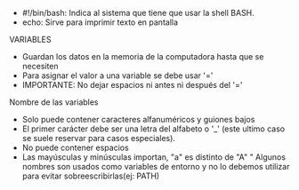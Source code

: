 - #!/bin/bash: Indica al sistema que tiene que usar la shell BASH.
- echo: Sirve para imprimir texto en pantalla

VARIABLES
- Guardan los datos en la memoria de la computadora hasta que se necesiten
- Para asignar el valor a una variable se debe usar '='
- IMPORTANTE: No dejar espacios ni antes ni después del '='

Nombre de las variables
- Solo puede contener caracteres alfanuméricos y guiones bajos
- El primer carácter debe ser una letra del alfabeto o '_' (este ultimo caso se suele reservar para casos especiales).
- No puede contener espacios
- Las mayúsculas y minúsculas importan, "a" es distinto de "A"
" Algunos nombres son usados como variables de entorno y no lo debemos utilizar para evitar sobreescribirlas(ej: PATH)

